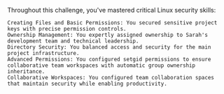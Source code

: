 Throughout this challenge, you've mastered critical Linux security skills:

    Creating Files and Basic Permissions: You secured sensitive project keys with precise permission controls.
    Ownership Management: You expertly assigned ownership to Sarah's development team and technical leadership.
    Directory Security: You balanced access and security for the main project infrastructure.
    Advanced Permissions: You configured setgid permissions to ensure collaborative team workspaces with automatic group ownership inheritance.
    Collaborative Workspaces: You configured team collaboration spaces that maintain security while enabling productivity.

